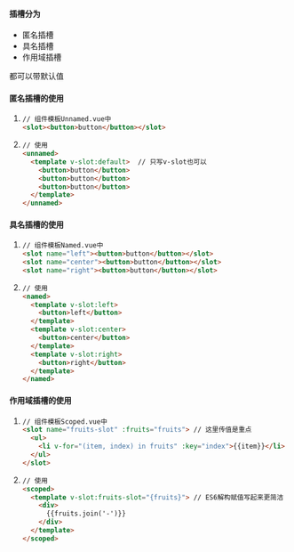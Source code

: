 #### 插槽分为

- 匿名插槽
- 具名插槽
- 作用域插槽

都可以带默认值



#### 匿名插槽的使用

1. ```html
   // 组件模板Unnamed.vue中
   <slot><button>button</button></slot>
   ```

2. ```html
   // 使用
   <unnamed>
     <template v-slot:default>  // 只写v-slot也可以
       <button>button</button>
       <button>button</button>
       <button>button</button>
     </template>
   </unnamed>
   ```



#### 具名插槽的使用

1. ```html
   // 组件模板Named.vue中
   <slot name="left"><button>button</button></slot>
   <slot name="center"><button>button</button></slot>
   <slot name="right"><button>button</button></slot>
   ```

2. ```html
   // 使用
   <named>
     <template v-slot:left>
       <button>left</button>
     </template>
     <template v-slot:center>
       <button>center</button>
     </template>
     <template v-slot:right>
       <button>right</button>
     </template>
   </named>
   ```



#### 作用域插槽的使用

1. ```html
   // 组件模板Scoped.vue中
   <slot name="fruits-slot" :fruits="fruits"> // 这里传值是重点
     <ul>
       <li v-for="(item, index) in fruits" :key="index">{{item}}</li>
     </ul>
   </slot>
   ```

2. ```html
   // 使用
   <scoped>
     <template v-slot:fruits-slot="{fruits}"> // ES6解构赋值写起来更简洁
       <div>
         {{fruits.join('-')}}
       </div>
     </template>
   </scoped>
   ```

